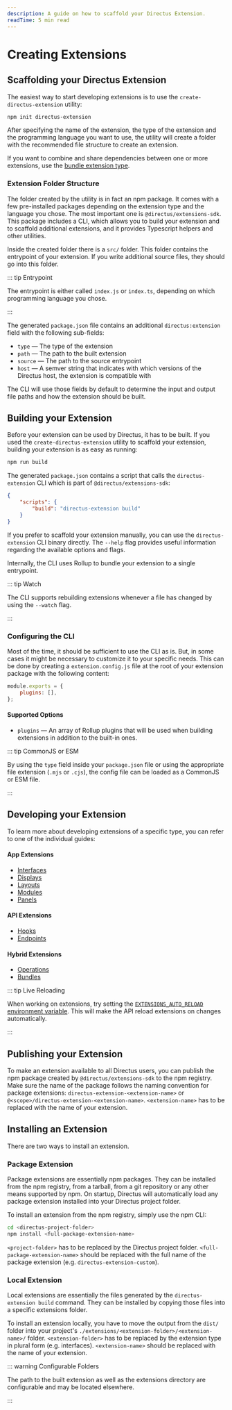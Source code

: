 ```yaml
---
description: A guide on how to scaffold your Directus Extension.
readTime: 5 min read
---
```


# Creating Extensions

## Scaffolding your Directus Extension

The easiest way to start developing extensions is to use the `create-directus-extension` utility:

```bash
npm init directus-extension
```

After specifying the name of the extension, the type of the extension and the programming language you want to use, the
utility will create a folder with the recommended file structure to create an extension.

If you want to combine and share dependencies between one or more extensions, use the
[bundle extension type](/extensions/bundles).

### Extension Folder Structure

The folder created by the utility is in fact an npm package. It comes with a few pre-installed packages depending on the
extension type and the language you chose. The most important one is `@directus/extensions-sdk`. This package includes a
CLI, which allows you to build your extension and to scaffold additional extensions, and it provides Typescript helpers
and other utilities.

Inside the created folder there is a `src/` folder. This folder contains the entrypoint of your extension. If you write
additional source files, they should go into this folder.

::: tip Entrypoint

The entrypoint is either called `index.js` or `index.ts`, depending on which programming language you chose.

:::

The generated `package.json` file contains an additional `directus:extension` field with the following sub-fields:

- `type` — The type of the extension
- `path` — The path to the built extension
- `source` — The path to the source entrypoint
- `host` — A semver string that indicates with which versions of the Directus host, the extension is compatible with

The CLI will use those fields by default to determine the input and output file paths and how the extension should be
built.

## Building your Extension

Before your extension can be used by Directus, it has to be built. If you used the `create-directus-extension` utility
to scaffold your extension, building your extension is as easy as running:

```bash
npm run build
```

The generated `package.json` contains a script that calls the `directus-extension` CLI which is part of
`@directus/extensions-sdk`:

```json
{
	"scripts": {
		"build": "directus-extension build"
	}
}
```

If you prefer to scaffold your extension manually, you can use the `directus-extension` CLI binary directly. The
`--help` flag provides useful information regarding the available options and flags.

Internally, the CLI uses Rollup to bundle your extension to a single entrypoint.

::: tip Watch

The CLI supports rebuilding extensions whenever a file has changed by using the `--watch` flag.

:::

### Configuring the CLI

Most of the time, it should be sufficient to use the CLI as is. But, in some cases it might be necessary to customize it
to your specific needs. This can be done by creating a `extension.config.js` file at the root of your extension package
with the following content:

```js
module.exports = {
	plugins: [],
};
```

#### Supported Options

- `plugins` — An array of Rollup plugins that will be used when building extensions in addition to the built-in ones.

::: tip CommonJS or ESM

By using the `type` field inside your `package.json` file or using the appropriate file extension (`.mjs` or `.cjs`),
the config file can be loaded as a CommonJS or ESM file.

:::

## Developing your Extension

To learn more about developing extensions of a specific type, you can refer to one of the individual guides:

#### App Extensions

- [Interfaces](/extensions/interfaces)
- [Displays](/extensions/displays)
- [Layouts](/extensions/layouts)
- [Modules](/extensions/modules)
- [Panels](/extensions/panels)

#### API Extensions

- [Hooks](/extensions/hooks)
- [Endpoints](/extensions/endpoints)

#### Hybrid Extensions

- [Operations](/extensions/operations)
- [Bundles](/extensions/bundles)

::: tip Live Reloading

When working on extensions, try setting the
[`EXTENSIONS_AUTO_RELOAD` environment variable](/self-hosted/config-options). This will make the API reload extensions
on changes automatically.

:::

## Publishing your Extension

To make an extension available to all Directus users, you can publish the npm package created by
`@directus/extensions-sdk` to the npm registry. Make sure the name of the package follows the naming convention for
package extensions: `directus-extension-<extension-name>` or `@<scope>/directus-extension-<extension-name>`.
`<extension-name>` has to be replaced with the name of your extension.

## Installing an Extension

There are two ways to install an extension.

### Package Extension

Package extensions are essentially npm packages. They can be installed from the npm registry, from a tarball, from a git
repository or any other means supported by npm. On startup, Directus will automatically load any package extension
installed into your Directus project folder.

To install an extension from the npm registry, simply use the npm CLI:

```bash
cd <directus-project-folder>
npm install <full-package-extension-name>
```

`<project-folder>` has to be replaced by the Directus project folder. `<full-package-extension-name>` should be replaced
with the full name of the package extension (e.g. `directus-extension-custom`).

### Local Extension

Local extensions are essentially the files generated by the `directus-extension build` command. They can be installed by
copying those files into a specific extensions folder.

To install an extension locally, you have to move the output from the `dist/` folder into your project's
`./extensions/<extension-folder>/<extension-name>/` folder. `<extension-folder>` has to be replaced by the extension
type in plural form (e.g. interfaces). `<extension-name>` should be replaced with the name of your extension.

::: warning Configurable Folders

The path to the built extension as well as the extensions directory are configurable and may be located elsewhere.

:::
